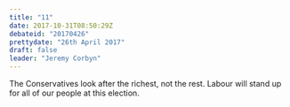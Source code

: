 ```yaml
---
title: "11"
date: 2017-10-31T08:50:29Z
debateid: "20170426"
prettydate: "26th April 2017"
draft: false
leader: "Jeremy Corbyn"
---
```


The Conservatives look after the richest, not the rest. Labour will stand up for all of our people at this election.